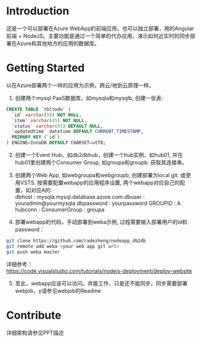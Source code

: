 # Introduction 
这是一个可以部署在Azure WebApp的前端应用，也可以独立部署，用的Angular 前端 + NodeJS。主要功能是通过一个简单的代办应用，演示如何近实时的同步部署在Azure和其他地方的应用的数据库。

# Getting Started
以在Azure部署两个一样的应用为示例，跨云/地到云原理一样。
1.	创建两个mysql PaaS数据库，如mysqla和mysqlb, 创建一张表:
```SQL
CREATE TABLE `tbltodo` (
  `id` varchar(50) NOT NULL,
  `item` varchar(45) NOT NULL,
  `status` varchar(45) DEFAULT NULL,
  `updatedtime` datetime DEFAULT CURRENT_TIMESTAMP,
  PRIMARY KEY (`id`)
) ENGINE=InnoDB DEFAULT CHARSET=utf8;
```
2. 创建一个Event Hub，如db2dbhub，创建一个hub实例，如hub01, 并在hub01里创建两个Consumer Group, 如groupa和groupb. 获取其连接串。

3.	创建两个Web App, 如webgroupa和webgroupb, 创建部署为local git. 或使用VSTS. 按需要配置webapp的应用程序设置, 两个webapp对应自己的配置，如对应A的: <br>
        dbhost : mysqla.mysql.database.azure.com
        dbuser : youradmin@yourmysqla
        dbpassword : yourpassword
        GROUPID : A
        hubconn : <your event hub connection string>
        ConsumerGroup : groupa

4.	部署webapp的代码，手动部署到weba示例, 过程需要输入部署用户的id和password：<br>
```Bash
git clone https://github.com/radezheng/nodeapp_db2db
git remote add weba <your web app git url>
git push weba master
```

详细参考：<br>
https://code.visualstudio.com/tutorials/nodejs-deployment/deploy-website

5.	至此，webapp应该可以访问。并能工作，只是还不能同步。同步需要部署webjob，y请参见webjob的Readme

# Contribute
详细架构请参见PPT描述